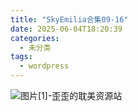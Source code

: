 ```yaml
---
title: "SkyEmilia合集09-16"
date: 2025-06-04T18:20:39
categories:
  - 未分类
tags:
  - wordpress
---
```


![图片[1]-歪歪的耽美资源站](/images/skyemilia%e5%90%88%e9%9b%8609-16-0.jpg)
